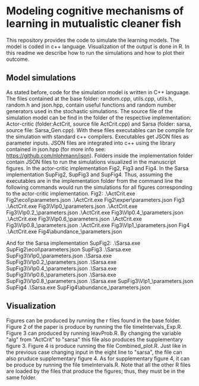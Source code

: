 # Modeling cognitive mechanisms of learning in mutualistic cleaner fish

This repository provides the code to simulate the learning models. The model is
coded in c++ language. Visualization of the output is done in R. In this readme 
we describe how to run the simulations and how to plot their outcome. 

## Model simulations

As stated before, code for the simulation model is written in C++ language. 
The files contained at the base folder: random.cpp, utils.cpp, utils.h, random.h
and json.hpp, contain useful functions and random number generators used in the 
stochastic simulations. The source file of the simulation model can be find in 
the folder of the respective implementation: Actor-critic (folder:ActCrit,
source file ActCrit.cpp) and Sarsa (folder: sarsa, source file: Sarsa_Gen.cpp).
With these files executables can be compile for the simulation with standard c++
compilers. Executables get JSON files as parameter inputs. JSON files are 
integrated into c++ using the library contained in json.hpp (for more info see:
https://github.com/nlohmann/json). Folders inside the implementation folder 
contain JSON files to run the simulations visualized in the manuscript figures. 
In the actor-critic implementation Fig2, Fig3 and Fig4. In the Sarsa 
implementation SupFig2, SupFig3 and SupFig4. Thus, assuming the executables are 
in the implementation folder from the command line the following commands would 
run the simulations for all figures corresponding to the actor-critic 
implementation.
Fig2:
.\ActCrit.exe Fig2\ecol\parameters.json
.\ActCrit.exe Fig2\exper\parameters.json
Fig3
.\ActCrit.exe Fig3\Vlp0_\parameters.json
.\ActCrit.exe Fig3\Vlp0.2_\parameters.json
.\ActCrit.exe Fig3\Vlp0.4_\parameters.json
.\ActCrit.exe Fig3\Vlp0.6_\parameters.json
.\ActCrit.exe Fig3\Vlp0.8_\parameters.json
.\ActCrit.exe Fig3\Vlp1_\parameters.json
Fig4
.\ActCrit.exe Fig4\abundance_\parameters.json

And for the Sarsa implementation
SupFig2:
.\Sarsa.exe SupFig2\ecol\parameters.json
SupFig3
.\Sarsa.exe SupFig3\Vlp0_\parameters.json
.\Sarsa.exe SupFig3\Vlp0.2_\parameters.json
.\Sarsa.exe SupFig3\Vlp0.4_\parameters.json
.\Sarsa.exe SupFig3\Vlp0.6_\parameters.json
.\Sarsa.exe SupFig3\Vlp0.8_\parameters.json
.\Sarsa.exe SupFig3\Vlp1_\parameters.json
SupFig4
.\Sarsa.exe SupFig4\abundance_\parameters.json


## Visualization
Figures can be produced by running the r files found in the base folder. 
Figure 2 of the paper is produce by running the file timeIntervals_Exp.R. 
Figure 3 can produced by running leavProb.R. By changing the variable "alg" from 
"ActCrit" to "sarsa" this file also produces the supplementary figure 3. 
Figure 4 is produce running the file Combined_plot.R. Just like in the previous 
case changing input in the eight line to "sarsa", the file can also pruduce 
supplementary figure 4. As for supplementary figure 4, it can be produce by 
running the file timeIntervals.R. Note that all the other R files are loaded by 
the files that produce the figures; thus, they must be in the same folder. 











